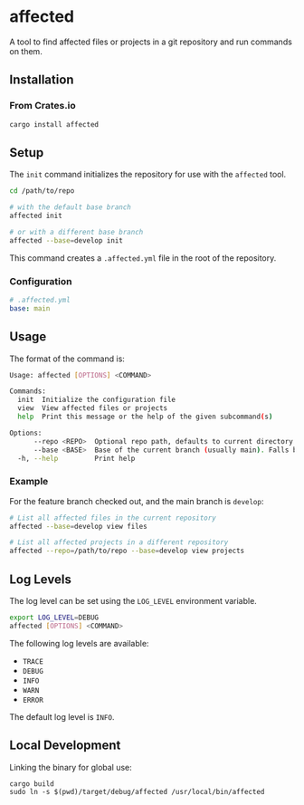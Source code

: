 # affected

A tool to find affected files or projects in a git repository and run commands on them.

## Installation

### From Crates.io

```bash
cargo install affected
```

## Setup

The `init` command initializes the repository for use with the `affected` tool.

```bash
cd /path/to/repo

# with the default base branch
affected init

# or with a different base branch
affected --base=develop init
```

This command creates a `.affected.yml` file in the root of the repository.

### Configuration

```yaml
# .affected.yml
base: main
```

## Usage

The format of the command is:

```bash
Usage: affected [OPTIONS] <COMMAND>

Commands:
  init  Initialize the configuration file
  view  View affected files or projects
  help  Print this message or the help of the given subcommand(s)

Options:
      --repo <REPO>  Optional repo path, defaults to current directory
      --base <BASE>  Base of the current branch (usually main). Falls back to 'main' or 'master' if not provided
  -h, --help         Print help
```

### Example

For the feature branch checked out, and the main branch is `develop`:

```bash
# List all affected files in the current repository
affected --base=develop view files

# List all affected projects in a different repository
affected --repo=/path/to/repo --base=develop view projects
```

## Log Levels

The log level can be set using the `LOG_LEVEL` environment variable.

```bash
export LOG_LEVEL=DEBUG
affected [OPTIONS] <COMMAND>
```

The following log levels are available:

- `TRACE`
- `DEBUG`
- `INFO`
- `WARN`
- `ERROR`

The default log level is `INFO`.

## Local Development

Linking the binary for global use:

```shell
cargo build
sudo ln -s $(pwd)/target/debug/affected /usr/local/bin/affected
```